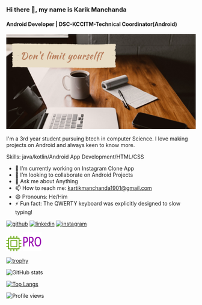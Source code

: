 ### Hi there 👋, my name is Karik Manchanda
#### Android Developer | DSC-KCCITM-Technical Coordinator(Android)
![Android Developer | DSC-KCCITM-Technical Coordinator(Android)](https://github.com/kartik-manchanda/kartik-manchanda/blob/master/banner.png)

I'm a 3rd year student pursuing btech in computer Science.
I love making projects on Android and always keen to know more.

Skills: java/kotlin/Android App Development/HTML/CSS

- 🔭 I’m currently working on Instagram Clone App 
- 👯 I’m looking to collaborate on Android Projects 
- 💬 Ask me about Anything 
- 📫 How to reach me: kartikmanchanda1901@gmail.com 
- 😄 Pronouns: He/Him 
- ⚡ Fun fact: The QWERTY keyboard was explicitly designed to slow typing! 


[<img src='https://cdn.jsdelivr.net/npm/simple-icons@3.0.1/icons/github.svg' alt='github' height='40'>](https://github.com/kartik-manchanda)  [<img src='https://cdn.jsdelivr.net/npm/simple-icons@3.0.1/icons/linkedin.svg' alt='linkedin' height='40'>](https://www.linkedin.com/in/kartik-manchanda-6745b6195//)  [<img src='https://cdn.jsdelivr.net/npm/simple-icons@3.0.1/icons/instagram.svg' alt='instagram' height='40'>](https://www.instagram.com/__kartik_19/?hl=en/)  

<a href='https://docs.github.com/en/developers'><img src='https://raw.githubusercontent.com/acervenky/animated-github-badges/master/assets/devbadge.gif' width='40' height='40'></a> <a href='https://github.com/pricing'><img src='https://raw.githubusercontent.com/acervenky/animated-github-badges/master/assets/pro.gif' width='50' height='50'></a>

[![trophy](https://github-profile-trophy.vercel.app/?username=https://github.com/kartik-manchanda)](https://github.com/ryo-ma/github-profile-trophy)

![GitHub stats](https://github-readme-stats.vercel.app/api?username=https://github.com/kartik-manchanda&show_icons=true)  

[![Top Langs](https://github-readme-stats.vercel.app/api/top-langs/?username=https://github.com/kartik-manchanda)](https://github.com/anuraghazra/github-readme-stats)

![Profile views](https://gpvc.arturio.dev/https://github.com/kartik-manchanda)
